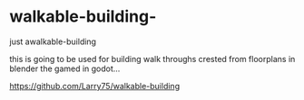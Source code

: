 # walkable-building-
just awalkable-building 


this is going to be used for building walk throughs
crested from floorplans in blender the gamed in godot...

https://github.com/Larry75/walkable-building
